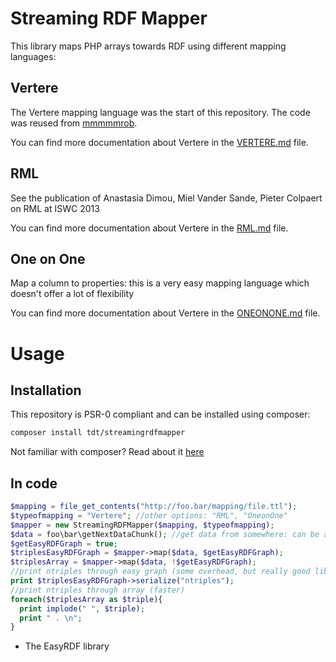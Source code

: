 # Streaming RDF Mapper

This library maps PHP arrays towards RDF using different mapping languages:

## Vertere

The Vertere mapping language was the start of this repository. The code was reused from [mmmmmrob](https://github.com/mmmmmrob/Vertere).

You can find more documentation about Vertere in the [VERTERE.md](VERTERE.md) file.

## RML

See the publication of Anastasia Dimou, Miel Vander Sande, Pieter Colpaert on RML at ISWC 2013

You can find more documentation about Vertere in the [RML.md](RML.md) file.

## One on One

Map a column to properties: this is a very easy mapping language which doesn't offer a lot of flexibility

You can find more documentation about Vertere in the [ONEONONE.md](ONEONONE.md) file.

# Usage

## Installation

This repository is PSR-0 compliant and can be installed using composer:

```bash
composer install tdt/streamingrdfmapper
```

Not familiar with composer? Read about it [here](http://getcomposer.org)

## In code

```php
$mapping = file_get_contents("http://foo.bar/mapping/file.ttl");
$typeofmapping = "Vertere"; //other options: "RML", "OneonOne"
$mapper = new StreamingRDFMapper($mapping, $typeofmapping);
$data = foo\bar\getNextDataChunk(); //get data from somewhere: can be a csv file you've extracted, some data you've scraped or XML or JSON file you've flattened and put into an array
$getEasyRDFGraph = true;
$triplesEasyRDFGraph = $mapper->map($data, $getEasyRDFGraph);
$triplesArray = $mapper->map($data, !$getEasyRDFGraph);
//print ntriples through easy graph (some overhead, but really good library*)
print $triplesEasyRDFGraph->serialize("ntriples");
//print ntriples through array (faster)
foreach($triplesArray as $triple){
  print implode(" ", $triple);
  print " . \n";
}

```
* The EasyRDF library 

